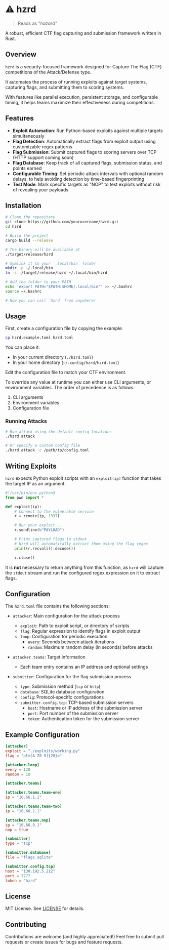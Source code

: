 # ⚠️ hzrd
> Reads as *"hazard"*

A robust, efficient CTF flag capturing and submission framework written in Rust.

## Overview

`hzrd` is a security-focused framework designed for Capture The Flag (CTF) competitions of the Attack/Defense type.

It automates the process of running exploits against target systems, capturing flags, and submitting them to scoring systems.

With features like parallel execution, persistent storage, and configurable timing, it helps teams maximize their effectiveness during competitions.

## Features

- **Exploit Automation**: Run Python-based exploits against multiple targets simultaneously
- **Flag Detection**: Automatically extract flags from exploit output using customizable regex patterns
- **Flag Submission**: Submit captured flags to scoring servers over TCP (HTTP support coming soon)
- **Flag Database**: Keep track of all captured flags, submission status, and points earned
- **Configurable Timing**: Set periodic attack intervals with optional random delays, to help avoiding detection by time-based fingerprinting
- **Test Mode**: Mark specific targets as "NOP" to test exploits without risk of revealing your payloads

## Installation

```bash
# Clone the repository
git clone https://github.com/yourusername/hzrd.git
cd hzrd

# Build the project
cargo build --release

# The binary will be available at
./target/release/hzrd

# Symlink it to your `.local/bin` folder
mkdir -p ~/.local/bin
ln -s ./target/release/hzrd ~/.local/bin/hzrd

# Add the folder to your PATH
echo 'export PATH="$PATH:$HOME/.local/bin"' >> ~/.bashrc
source ~/.bashrc

# Now you can call `hzrd` from anywhere!
```

## Usage

First, create a configuration file by copying the example:

```bash
cp hzrd.example.toml hzrd.toml
```

You can place it:
- In your current directory (`./hzrd.toml`)
- In your home directory (`~/.config/hzrd/hzrd.toml`)

Edit the configuration file to match your CTF environment.

To override any value at runtime you can either use CLI arguments, or environment variables. The order of precedence is as follows:
1. CLI arguments
2. Environment variables
3. Configuration file

### Running Attacks

```bash
# Run attack using the default config locations
./hzrd attack

# Or specify a custom config file
./hzrd attack -c /path/to/config.toml
```

## Writing Exploits

`hzrd` expects Python exploit scripts with an `exploit(ip)` function that takes the target IP as an argument:

```python
#!/usr/bin/env python3
from pwn import *

def exploit(ip):
    # Connect to the vulnerable service
    r = remote(ip, 1337)

    # Run your exploit...
    r.sendline(b"PAYLOAD")

    # Print captured flags to stdout
    # hzrd will automatically extract them using the flag regex
    print(r.recvall().decode())

    r.close()
```

It is **not** necessary to return anything from this function, as `hzrd` will capture the `stdout` stream and run the configured regex expression on it to extract flags.

## Configuration

The `hzrd.toml` file contains the following sections:

- `attacker`: Main configuration for the attack process
  - `exploit`: Path to exploit script, or directory of scripts
  - `flag`: Regular expression to identify flags in exploit output
  - `loop`: Configuration for periodic execution
    - `every`: Seconds between attack iterations
    - `random`: Maximum random delay (in seconds) before attacks

- `attacker.teams`: Target information
  - Each team entry contains an IP address and optional settings

- `submitter`: Configuration for the flag submission process
  - `type`: Submission method (`tcp` or `http`)
  - `database`: SQLite database configuration
  - `config`: Protocol-specific configurations
  - `submitter.config.tcp`: TCP-based submission servers
    - `host`: Hostname or IP address of the submission server
    - `port`: Port number of the submission server
    - `token`: Authentication token for the submission server

## Example Configuration

```toml
[attacker]
exploit = "./exploits/working.py"
flag = "ptm[A-Z0-9]{28}="

[attacker.loop]
every = 120
random = 10

[attacker.teams]

[attacker.teams.team-one]
ip = "10.66.1.1"

[attacker.teams.team-two]
ip = "10.66.2.1"

[attacker.teams.nop]
ip = "10.66.9.1"
nop = true

[submitter]
type = "tcp"

[submitter.database]
file = "flags.sqlite"

[submitter.config.tcp]
host = "130.192.5.212"
port = 7777
token = "hzrd"
```

## License

MIT License. See [LICENSE](LICENSE) for details.

## Contributing

Contributions are welcome (and highly appreciated!) Feel free to submit pull requests or create issues for bugs and feature requests.

